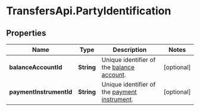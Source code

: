 # TransfersApi.PartyIdentification

## Properties

Name | Type | Description | Notes
------------ | ------------- | ------------- | -------------
**balanceAccountId** | **String** | Unique identifier of the [balance account](https://docs.adyen.com/api-explorer/#/balanceplatform/latest/post/balanceAccounts__resParam_id). | [optional] 
**paymentInstrumentId** | **String** | Unique identifier of the [payment instrument](https://docs.adyen.com/api-explorer/#/balanceplatform/latest/post/paymentInstruments__resParam_id). | [optional] 


